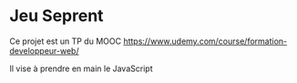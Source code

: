 # Jeu Seprent

Ce projet est un TP du MOOC https://www.udemy.com/course/formation-developpeur-web/

Il vise à prendre en main le JavaScript
